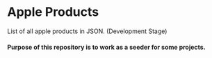 # Apple Products
List of all apple products in JSON. (Development Stage)

#### Purpose of this repository is to work as a seeder for some projects.
